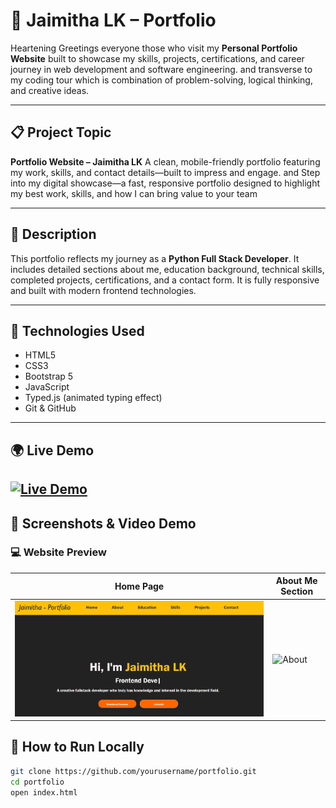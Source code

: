 # 💼 Jaimitha LK – Portfolio

Heartening Greetings everyone those who visit  my **Personal Portfolio Website** built to showcase my skills, projects, certifications, and career journey in web development and software engineering. and transverse to my coding tour which is combination of problem-solving, logical thinking, and creative ideas.

---

## 📋 Project Topic

**Portfolio Website – Jaimitha LK**
A clean, mobile-friendly portfolio featuring my work, skills, and contact details—built to impress and engage. and Step into my digital showcase—a fast, responsive portfolio designed to highlight my best work, skills, and how I can bring value to your team



---

## 📝 Description

This portfolio reflects my journey as a **Python Full Stack Developer**. It includes detailed sections about me, education background, technical skills, completed projects, certifications, and a contact form. It is fully responsive and built with modern frontend technologies.

---

## 🚀 Technologies Used

- HTML5  
- CSS3  
- Bootstrap 5  
- JavaScript  
- Typed.js (animated typing effect)  
- Git & GitHub

---

## 🌍 Live Demo

[![Live Demo](https://img.shields.io/badge/🚀_View_Live_Portfolio-FF5722?style=for-the-badge)]( https://jaimitha13.github.io/Portfolio/)  
---

## 🎥 Screenshots & Video Demo

### 💻 Website Preview

| Home Page                          | About Me Section                    |
|-----------------------------------|-------------------------------------|
| ![Home](https://github.com/Jaimitha13/Portfolio/blob/42eeaa912514d51e12ef6ae63bb95898f2c6a821/Screenshot%202025-06-10%20221144.png)     | ![About](screenshots/about.png)     |


## 📁 How to Run Locally

```bash
git clone https://github.com/yourusername/portfolio.git
cd portfolio
open index.html
